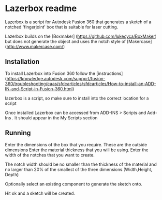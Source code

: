 # Lazerbox readme

Lazerbox is a script for  Autodesk Fusion 360 that generates a sketch of a notched 'fingerjoint' box that is suitable for laser cutting.


Lazerbox builds on the [Boxmaker] (https://github.com/lukecyca/BoxMaker)  but does not generate the object and uses the notch style of [Makercase] (http://www.makercase.com/)

## Installation

To install Lazerbox into Fusion 360 follow the [instructions] 
(https://knowledge.autodesk.com/support/fusion-360/troubleshooting/caas/sfdcarticles/sfdcarticles/How-to-install-an-ADD-IN-and-Script-in-Fusion-360.html)

lazerbox is a script, so make sure to install into the correct location for a script

Once installed Lazerbox can be accessed from ADD-INS > Scripts and Add-Ins . It should appear in the My Scripts section


## Running

Enter the dimensions of the box that you require.  These are the outside dimensions
Enter the material thickness that you will be using.
Enter the width of the notches that you want to create.

The notch width  should be no smaller than the thickness of the material and no larger than 20% of the smallest of the three dimensions (Width,Height, Depth)

Optionally select an existing component to generate the sketch onto.

Hit ok and a sketch will be created.



